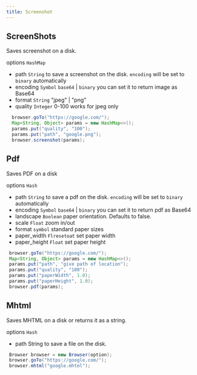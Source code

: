 ```yaml
---
title: Screenshot
---
```


## ScreenShots

Saves screenshot on a disk.

options `HashMap`

- path `String` to save a screenshot on the disk. `encoding` will be set to
    `binary` automatically
- encoding `Symbol` `base64` | `binary` you can set it to return image as
    Base64
- format `String` "jpeg" | "png"
- quality `Integer` 0-100 works for jpeg only

```java
  browser.goTo("https://google.com/");
  Map<String, Object> params = new HashMap<>();
  params.put("quality", "100");
  params.put("path", "google.png");
  browser.screenshot(params);
```

## Pdf

Saves PDF on a disk

options `Hash`

- path `String` to save a pdf on the disk. `encoding` will be set to
  `binary` automatically
- encoding `Symbol` `base64` | `binary` you can set it to return pdf as
  Base64
- landscape `Boolean` paper orientation. Defaults to false.
- scale `Float` zoom in/out
- format `symbol` standard paper sizes
- paper_width `Flresetoat` set paper width
- paper_height `Float` set paper height

```java
 browser.goTo("https://google.com/");
 Map<String, Object> params = new HashMap<>();
 params.put("path", "give path of location");
 params.put("quality", "100");
 params.put("paperWidth", 1.0);
 params.put("paperHeight", 1.0);
 browser.pdf(params);
```

## Mhtml

Saves MHTML on a disk or returns it as a string.

options `Hash`

- path String to save a file on the disk.

```java
 Browser browser = new Browser(option);
 browser.goTo("https://google.com/");
 browser.mhtml("google.mhtml");
```
